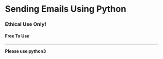 # Sending Emails Using Python 
### Ethical Use Only! 
#### Free To Use

-----------


**Please use python3**

